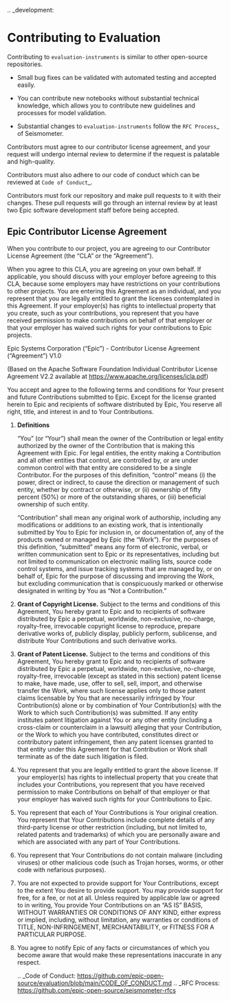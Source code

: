 .. _development:

Contributing to Evaluation
===========================

Contributing to ``evaluation-instruments`` is similar to
other open-source repositories.

-  Small bug fixes can be validated with automated testing and accepted
   easily.

-  You can contribute new notebooks without substantial technical
   knowledge, which allows you to contribute new guidelines and processes
   for model validation.

-  Substantial changes to ``evaluation-instruments`` follow the `RFC Process`_ of Seismometer.

Contributors must agree to our contributor license agreement, and your
request will undergo internal review to determine if the request is
palatable and high-quality.

Contributors must also adhere to our code of conduct which can be reviewed at 
`Code of Conduct`_.

Contributors must fork our repository and make pull requests to it with
their changes. These pull requests will go through an internal review by
at least two Epic software development staff before being accepted.

Epic Contributor License Agreement
----------------------------------

When you contribute to our project, you are agreeing to our Contributor
License Agreement (the “CLA” or the “Agreement”).

When you agree to this CLA, you are agreeing on your own behalf. If
applicable, you should discuss with your employer before agreeing to
this CLA, because some employers may have restrictions on your
contributions to other projects. You are entering this Agreement as an
individual, and you represent that you are legally entitled to grant the
licenses contemplated in this Agreement. If your employer(s) has rights
to intellectual property that you create, such as your contributions,
you represent that you have received permission to make contributions on
behalf of that employer or that your employer has waived such rights for
your contributions to Epic projects.

Epic Systems Corporation (“Epic”) - Contributor License Agreement
(“Agreement”) V1.0

(Based on the Apache Software Foundation Individual Contributor License
Agreement V2.2 available at https://www.apache.org/licenses/icla.pdf)

You accept and agree to the following terms and conditions for Your
present and future Contributions submitted to Epic. Except for the
license granted herein to Epic and recipients of software distributed by
Epic, You reserve all right, title, and interest in and to Your
Contributions.

1. **Definitions**

   “You” (or “Your”) shall mean the owner of the Contribution or legal
   entity authorized by the owner of the Contribution that is making
   this Agreement with Epic. For legal entities, the entity making a
   Contribution and all other entities that control, are controlled by,
   or are under common control with that entity are considered to be a
   single Contributor. For the purposes of this definition, “control”
   means (i) the power, direct or indirect, to cause the direction or
   management of such entity, whether by contract or otherwise, or (ii)
   ownership of fifty percent (50%) or more of the outstanding shares,
   or (iii) beneficial ownership of such entity.

   “Contribution” shall mean any original work of authorship, including
   any modifications or additions to an existing work, that is
   intentionally submitted by You to Epic for inclusion in, or
   documentation of, any of the products owned or managed by Epic (the
   “Work”). For the purposes of this definition, “submitted” means any
   form of electronic, verbal, or written communication sent to Epic or
   its representatives, including but not limited to communication on
   electronic mailing lists, source code control systems, and issue
   tracking systems that are managed by, or on behalf of, Epic for the
   purpose of discussing and improving the Work, but excluding
   communication that is conspicuously marked or otherwise designated in
   writing by You as “Not a Contribution.”

2. **Grant of Copyright License.** Subject to the terms and conditions
   of this Agreement, You hereby grant to Epic and to recipients of
   software distributed by Epic a perpetual, worldwide, non-exclusive,
   no-charge, royalty-free, irrevocable copyright license to reproduce,
   prepare derivative works of, publicly display, publicly perform,
   sublicense, and distribute Your Contributions and such derivative
   works.

3. **Grant of Patent License.** Subject to the terms and conditions of
   this Agreement, You hereby grant to Epic and to recipients of
   software distributed by Epic a perpetual, worldwide, non-exclusive,
   no-charge, royalty-free, irrevocable (except as stated in this
   section) patent license to make, have made, use, offer to sell, sell,
   import, and otherwise transfer the Work, where such license applies
   only to those patent claims licensable by You that are necessarily
   infringed by Your Contribution(s) alone or by combination of Your
   Contribution(s) with the Work to which such Contribution(s) was
   submitted. If any entity institutes patent litigation against You or
   any other entity (including a cross-claim or counterclaim in a
   lawsuit) alleging that your Contribution, or the Work to which you
   have contributed, constitutes direct or contributory patent
   infringement, then any patent licenses granted to that entity under
   this Agreement for that Contribution or Work shall terminate as of
   the date such litigation is filed.

4. You represent that you are legally entitled to grant the above
   license. If your employer(s) has rights to intellectual property that
   you create that includes your Contributions, you represent that you
   have received permission to make Contributions on behalf of that
   employer or that your employer has waived such rights for your
   Contributions to Epic.

5. You represent that each of Your Contributions is Your original
   creation. You represent that Your Contributions include complete
   details of any third-party license or other restriction (including,
   but not limited to, related patents and trademarks) of which you are
   personally aware and which are associated with any part of Your
   Contributions.

6. You represent that Your Contributions do not contain malware
   (including viruses) or other malicious code (such as Trojan horses,
   worms, or other code with nefarious purposes).

7. You are not expected to provide support for Your Contributions,
   except to the extent You desire to provide support. You may provide
   support for free, for a fee, or not at all. Unless required by
   applicable law or agreed to in writing, You provide Your
   Contributions on an “AS IS” BASIS, WITHOUT WARRANTIES OR CONDITIONS
   OF ANY KIND, either express or implied, including, without
   limitation, any warranties or conditions of TITLE, NON-INFRINGEMENT,
   MERCHANTABILITY, or FITNESS FOR A PARTICULAR PURPOSE.

8. You agree to notify Epic of any facts or circumstances of which you
   become aware that would make these representations inaccurate in any
   respect.

   .. _Code of Conduct: https://github.com/epic-open-source/evaluation/blob/main/CODE_OF_CONDUCT.md 
   .. _RFC Process: https://github.com/epic-open-source/seismometer-rfcs
